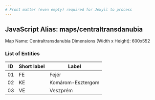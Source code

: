 ```yaml
---
# Front matter (even empty) required for Jekyll to process
---
```


## JavaScript Alias: maps/centraltransdanubia

Map Name: Centraltransdanubia
Dimensions (Width x Height): 600x552





### List of Entities

ID | Short label | Label
---|---|---|
01|FE|Fejér
02|KE|Komárom-Esztergom
03|VE|Veszprém

